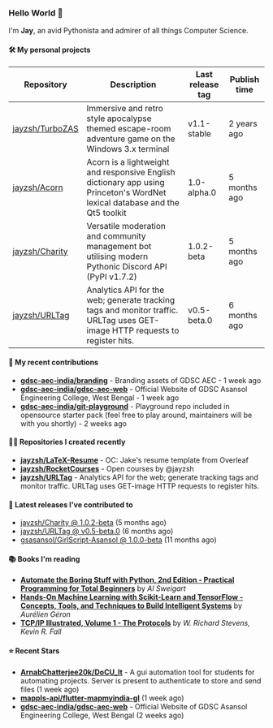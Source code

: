 ### Hello World 👋

I'm **Jay**, an avid Pythonista and admirer of all things Computer Science.

#### 🛠  My personal projects
Repository | Description | Last release tag | Publish time |
-----------|-------------|------------------|--------------|
 [jayzsh/TurboZAS](https://github.com/jayzsh/TurboZAS) | Immersive and retro style apocalypse themed escape-room adventure game on the Windows 3.x terminal | v1.1-stable | 2 years ago
 [jayzsh/Acorn](https://github.com/jayzsh/Acorn) | Acorn is a lightweight and responsive English dictionary app using Princeton's WordNet lexical database and the Qt5 toolkit  | 1.0-alpha.0 | 5 months ago
 [jayzsh/Charity](https://github.com/jayzsh/Charity) | Versatile moderation and community management bot utilising modern Pythonic Discord API (PyPI v1.7.2) | 1.0.2-beta | 5 months ago
 [jayzsh/URLTag](https://github.com/jayzsh/URLTag) | Analytics API for the web; generate tracking tags and monitor traffic. URLTag uses GET-image HTTP requests to register hits. | v0.5-beta.0 | 6 months ago

#### 📁 My recent contributions

<ul>
<li><b><a href="https://github.com/gdsc-aec-india/branding">gdsc-aec-india/branding</a></b> - Branding assets of GDSC AEC - 1 week ago</li>
<li><b><a href="https://github.com/gdsc-aec-india/gdsc-aec-web">gdsc-aec-india/gdsc-aec-web</a></b> - Official Website of GDSC Asansol Engineering College, West Bengal - 1 week ago</li>
<li><b><a href="https://github.com/gdsc-aec-india/git-playground">gdsc-aec-india/git-playground</a></b> - Playground repo included in opensource starter pack (feel free to play around, maintainers will be with you shortly) - 2 weeks ago</li>
</ul>

#### 👨‍💻 Repositories I created recently
- **[jayzsh/LaTeX-Resume](https://github.com/jayzsh/LaTeX-Resume)** - OC: Jake's resume template from Overleaf
- **[jayzsh/RocketCourses](https://github.com/jayzsh/RocketCourses)** - Open courses by @jayzsh
- **[jayzsh/URLTag](https://github.com/jayzsh/URLTag)** - Analytics API for the web; generate tracking tags and monitor traffic. URLTag uses GET-image HTTP requests to register hits.

#### 🚀 Latest releases I've contributed to


- [jayzsh/Charity @ 1.0.2-beta](https://github.com/jayzsh/Charity/releases/tag/1.0.2-beta) (5 months ago)
- [jayzsh/URLTag @ v0.5-beta.0](https://github.com/jayzsh/URLTag/releases/tag/v0.5-beta.0) (6 months ago)
- [gsasansol/GirlScript-Asansol @ 1.0.0-beta](https://github.com/gsasansol/GirlScript-Asansol/releases/tag/1.0.0-beta) (11 months ago)

#### 📚 Books I'm reading
- **[Automate the Boring Stuff with Python, 2nd Edition - Practical Programming for Total Beginners](https://literal.club/jayzsh/book/al-sweigart-automate-the-boring-stuff-with-python-2nd-edition-x47zp)** by _Al Sweigart_
- **[Hands-On Machine Learning with Scikit-Learn and TensorFlow - Concepts, Tools, and Techniques to Build Intelligent Systems](https://literal.club/jayzsh/book/hands-on-machine-learning-with-scikit-learn-and-tensorflow-pw0fv)** by _Aurélien Géron_
- **[TCP/IP Illustrated, Volume 1 - The Protocols](https://literal.club/jayzsh/book/kevin-r-fall-w-richard-stevens-tcpip-illustrated-volume-1-q1kwv)** by _W. Richard Stevens, Kevin R. Fall_

#### ⭐ Recent Stars
- **[ArnabChatterjee20k/DoCU_It](https://github.com/ArnabChatterjee20k/DoCU_It)** - A gui automation tool for students for automating projects. Server is present to authenticate to store and send files  (1 week ago)
- **[mappls-api/flutter-mapmyindia-gl](https://github.com/mappls-api/flutter-mapmyindia-gl)** (1 week ago)
- **[gdsc-aec-india/gdsc-aec-web](https://github.com/gdsc-aec-india/gdsc-aec-web)** - Official Website of GDSC Asansol Engineering College, West Bengal (2 weeks ago)
